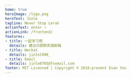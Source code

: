 ```yaml
---
home: true
heroImage: /logo.png
heroText: Jinle
tagline: Never Stop Leran
actionText: enter →
actionLink: /frontend/
features:
- title: 一起学习啊
  details: 建议问题联系我邮箱
- title: Wechat
  details: jinle1998_
- title: Email
  details: jinle0703@foxmail.com
footer: MIT Licensed | Copyright © 2018-present Evan You
---
```


